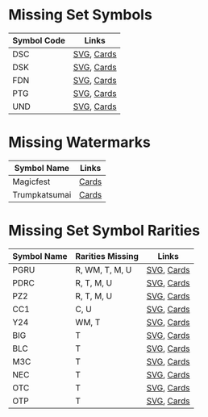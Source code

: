 # Missing Set Symbols
| Symbol Code | Links |
| ----------- | ----- |
| DSC | [SVG](https://svgs.scryfall.io/sets/dsc.svg), [Cards](https://scryfall.com/sets/dsc) |
| DSK | [SVG](https://svgs.scryfall.io/sets/dsk.svg), [Cards](https://scryfall.com/sets/dsk) |
| FDN | [SVG](https://svgs.scryfall.io/sets/fdn.svg), [Cards](https://scryfall.com/sets/fdn) |
| PTG | [SVG](https://svgs.scryfall.io/sets/ptg.svg), [Cards](https://scryfall.com/sets/ptg) |
| UND | [SVG](https://svgs.scryfall.io/sets/und.svg), [Cards](https://scryfall.com/sets/und) |

# Missing Watermarks
| Symbol Name | Links |
| ----------- | ----- |
| Magicfest | [Cards](https://api.scryfall.com/cards/search?q=watermark:magicfest) |
| Trumpkatsumai | [Cards](https://api.scryfall.com/cards/search?q=watermark:trumpkatsumai) |

# Missing Set Symbol Rarities
| Symbol Name | Rarities Missing | Links |
| ----------- | ---------------- | ----- |
| PGRU | R, WM, T, M, U | [SVG](https://svgs.scryfall.io/sets/pgru.svg), [Cards](https://scryfall.com/sets/pgru) |
| PDRC | R, T, M, U | [SVG](https://svgs.scryfall.io/sets/pdrc.svg), [Cards](https://scryfall.com/sets/pdrc) |
| PZ2 | R, T, M, U | [SVG](https://svgs.scryfall.io/sets/pz2.svg), [Cards](https://scryfall.com/sets/pz2) |
| CC1 | C, U | [SVG](https://svgs.scryfall.io/sets/cc1.svg), [Cards](https://scryfall.com/sets/cc1) |
| Y24 | WM, T | [SVG](https://svgs.scryfall.io/sets/y24.svg), [Cards](https://scryfall.com/sets/ywoe) |
| BIG | T | [SVG](https://svgs.scryfall.io/sets/big.svg), [Cards](https://scryfall.com/sets/tbig) |
| BLC | T | [SVG](https://svgs.scryfall.io/sets/blc.svg), [Cards](https://scryfall.com/sets/tblc) |
| M3C | T | [SVG](https://svgs.scryfall.io/sets/m3c.svg), [Cards](https://scryfall.com/sets/m3c) |
| NEC | T | [SVG](https://svgs.scryfall.io/sets/nec.svg), [Cards](https://scryfall.com/sets/nec) |
| OTC | T | [SVG](https://svgs.scryfall.io/sets/otc.svg), [Cards](https://scryfall.com/sets/otc) |
| OTP | T | [SVG](https://svgs.scryfall.io/sets/otp.svg), [Cards](https://scryfall.com/sets/otp) |
